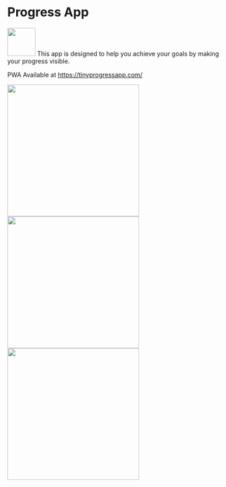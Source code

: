 Progress App
=============
<img src="https://github.com/tiammosito/progress-app/blob/master/public/favicon.png" width="64">
This app is designed to help you achieve your goals by making your progress visible.

PWA Available at <a href="https://tinyprogressapp.com/">https://tinyprogressapp.com/</a>

<img src="https://github.com/tiammosito/progress-app/blob/master/docs/tinyprogress1.png" width="300">
<img src="https://github.com/tiammosito/progress-app/blob/master/docs/tinyprogress3.png" width="300">
<img src="https://github.com/tiammosito/progress-app/blob/master/docs/tinyprogress2.png" width="300">
